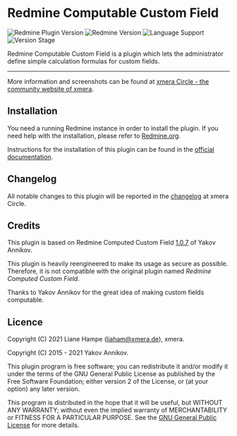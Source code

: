# Redmine Computable Custom Field

![Redmine Plugin Version](https://img.shields.io/badge/Redmine_Plugin-v3.0.3-red) ![Redmine Version](https://img.shields.io/badge/Redmine-v4.x.x-blue) ![Language Support](https://img.shields.io/badge/Languages-en,_de-green) ![Version Stage](https://img.shields.io/badge/Stage-development-important)

Redmine Computable Custom Field is a plugin which lets the administrator define simple calculation formulas for custom fields.

---

More information and screenshots can be found at
[xmera Circle - the  community website of xmera](https://circle.xmera.de).

## Installation

You need a running Redmine instance in order to install the plugin. If you need help with the installation, please refer to [Redmine.org](https://redmine.org).

Instructions for the installation of this plugin can be found in the [official documentation](https://circle.xmera.de/projects/redmine-computable-custom-field/wiki).

## Changelog

All notable changes to this plugin will be reported in the [changelog](https://circle.xmera.de/projects/redmine-computable-custom-field/repository/redmine_computable_custom_field/revisions/master/entry/CHANGELOG.md) at xmera Circle.

## Credits

This plugin is based on Redmine Computed Custom Field [1.0.7](https://github.com/annikoff/redmine_plugin_computed_custom_field/releases/tag/v1.0.7) of Yakov Annikov.

This plugin is heavily reengineered to make its usage as secure as possible. Therefore, it is not compatible with the original plugin named *Redmine Computed Custom Field*.

Thanks to Yakov Annikov for the great idea of making custom fields computable.

## Licence

Copyright (C) 2021 Liane Hampe (<liaham@xmera.de>), xmera.

Copyright (C) 2015 - 2021 Yakov Annikov.

This plugin program is free software; you can redistribute it and/or
modify it under the terms of the GNU General Public License
as published by the Free Software Foundation; either version 2
of the License, or (at your option) any later version.

This program is distributed in the hope that it will be useful,
but WITHOUT ANY WARRANTY; without even the implied warranty of
MERCHANTABILITY or FITNESS FOR A PARTICULAR PURPOSE.  See the
[GNU General Public License](https://www.gnu.org/licenses/old-licenses/gpl-2.0.en.html) for more details.
